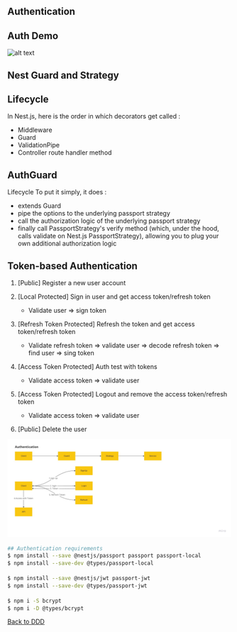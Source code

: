 ## Authentication

## Auth Demo

![alt text](./auth-demo.gif)

## Nest Guard and Strategy

## Lifecycle

In Nest.js, here is the order in which decorators get called :

- Middleware
- Guard
- ValidationPipe
- Controller route handler method

## AuthGuard

Lifecycle
To put it simply, it does :

- extends Guard
- pipe the options to the underlying passport strategy
- call the authorization logic of the underlying passport strategy
- finally call PassportStrategy's verify method (which, under the hood, calls validate on Nest.js PassportStrategy), allowing you to plug your own additional authorization logic

## Token-based Authentication

1. [Public] Register a new user account

2. [Local Protected] Sign in user and get access token/refresh token
   - Validate user => sign token
3. [Refresh Token Protected] Refresh the token and get access token/refresh token
   - Validate refresh token => validate user => decode refresh token => find user => sing token
4. [Access Token Protected] Auth test with tokens
   - Validate access token => validate user
5. [Access Token Protected] Logout and remove the access token/refresh token
   - Validate access token => validate user
6. [Public] Delete the user

![alt text](./authentication.jpg)

```bash
## Authentication requirements
$ npm install --save @nestjs/passport passport passport-local
$ npm install --save-dev @types/passport-local

$ npm install --save @nestjs/jwt passport-jwt
$ npm install --save-dev @types/passport-jwt

$ npm i -S bcrypt
$ npm i -D @types/bcrypt
```

[Back to DDD](./DDD.md)
